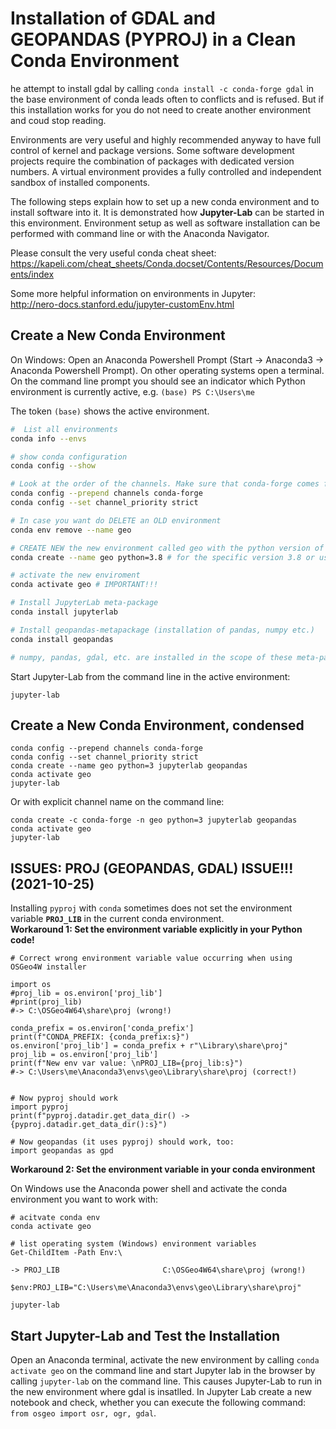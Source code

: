 # Installation of GDAL and GEOPANDAS (PYPROJ) in a Clean Conda Environment

he attempt to install gdal by calling `conda install -c conda-forge gdal` in the base environment of conda leads often to conflicts and is refused. But if this installation works for you do not need to create another environment and coud stop reading.

Environments are very useful and highly recommended anyway to have full control of kernel and package versions. Some software development projects require the combination of packages with dedicated version numbers. A virtual environment provides a fully controlled and independent sandbox of installed components.

The following steps explain how to set up a new conda environment and to install software into it. It is demonstrated how **Jupyter-Lab** can be started in this environment. Environment setup as well as software installation can be performed with command line or with the Anaconda Navigator.

Please consult the very useful conda cheat sheet:<br>
https://kapeli.com/cheat_sheets/Conda.docset/Contents/Resources/Documents/index

Some more helpful information on environments in Jupyter:<br>
http://nero-docs.stanford.edu/jupyter-customEnv.html

## Create a New Conda Environment

On Windows: Open an Anaconda Powershell Prompt (Start -> Anaconda3 -> Anaconda Powershell Prompt). On other operating systems open a terminal. On the command line prompt you should see an indicator which Python environment is currently active, e.g. `(base) PS C:\Users\me`

The token `(base)` shows the active environment.

```bash
#  List all environments
conda info --envs

# show conda configuration
conda config --show

# Look at the order of the channels. Make sure that conda-forge comes first. Change channel priority from flexible to strict. 
conda config --prepend channels conda-forge
conda config --set channel_priority strict

# In case you want do DELETE an OLD environment
conda env remove --name geo

# CREATE NEW the new environment called geo with the python version of your choice 
conda create --name geo python=3.8 # for the specific version 3.8 or use python=3 for the latest version

# activate the new enviroment
conda activate geo # IMPORTANT!!!

# Install JupyterLab meta-package
conda install jupyterlab

# Install geopandas-metapackage (installation of pandas, numpy etc.)
conda install geopandas 

# numpy, pandas, gdal, etc. are installed in the scope of these meta-packages 
```

Start Jupyter-Lab from the command line in the active environment:
```
jupyter-lab
```


## Create a New Conda Environment, condensed

```
conda config --prepend channels conda-forge
conda config --set channel_priority strict
conda create --name geo python=3 jupyterlab geopandas
conda activate geo
jupyter-lab
```
Or with explicit channel name on the command line:

```
conda create -c conda-forge -n geo python=3 jupyterlab geopandas
conda activate geo
jupyter-lab
```


## ISSUES: PROJ (GEOPANDAS, GDAL) ISSUE!!! (2021-10-25)

Installing `pyproj` with `conda` sometimes does not set the environment variable **`PROJ_LIB`** in the current conda environment. <br>
**Workaround 1: Set the environment variable explicitly in your Python code!**

```
# Correct wrong environment variable value occurring when using OSGeo4W installer

import os
#proj_lib = os.environ['proj_lib']
#print(proj_lib)
#-> C:\OSGeo4W64\share\proj (wrong!)

conda_prefix = os.environ['conda_prefix']
print(f"CONDA_PREFIX: {conda_prefix:s}")
os.environ['proj_lib'] = conda_prefix + r"\Library\share\proj"
proj_lib = os.environ['proj_lib']
print(f"New env var value: \nPROJ_LIB={proj_lib:s}")
#-> C:\Users\me\Anaconda3\envs\geo\Library\share\proj (correct!)


# Now pyproj should work
import pyproj
print(f"pyproj.datadir.get_data_dir() -> {pyproj.datadir.get_data_dir():s}") 

# Now geopandas (it uses pyproj) should work, too:
import geopandas as gpd
```


**Workaround 2: Set the environment variable in your conda environment**

On Windows use the Anaconda power shell and activate the conda environment you want to work with:

```
# acitvate conda env
conda activate geo

# list operating system (Windows) environment variables 
Get-ChildItem -Path Env:\

-> PROJ_LIB                       C:\OSGeo4W64\share\proj (wrong!)

$env:PROJ_LIB="C:\Users\me\Anaconda3\envs\geo\Library\share\proj"

jupyter-lab
```





## Start Jupyter-Lab and Test the Installation ##

Open an Anaconda terminal, activate the new environment by calling `conda activate geo` on the command line and start Jupyter lab in the browser by calling `jupyter-lab` on the command line. This causes Jupyter-Lab to run in the new environment where gdal is insatlled. In Jupyter Lab create a new notebook and check, whether you can execute the following command: <br>`from osgeo import osr, ogr, gdal`.
